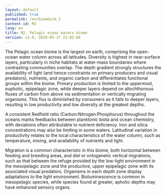 ```yaml
---
layout: default
published: true
permalink: /en/biomes/m_2
content-id: M2
lang: en
title: M2. Pelagic ocean waters biome
version: v2.0, 2020-05-27 21:02:04
---
```


The Pelagic ocean biome is the largest on earth, comprising the open-ocean water column across all latitudes. Diversity is highest in near-surface layers, particularly in niche habitats at water-mass boundaries where contrasting communities overlap. The depth gradient strongly structures the availability of light (and hence constraints on primary producers and visual predators), nutrients, and organic carbon and differentiates functional groups within the biome. Primary production is limited to the uppermost, euphotic, epipelagic zone, while deeper layers depend on allochthonous fluxes of carbon from above via sedimentation or vertically migrating organisms. This flux is diminished by consumers as it falls to deeper layers, resulting in low productivity and low diversity at the greatest depths. 

A consistent Redfield ratio (Carbon:Nitrogen:Phosphorus) throughout the oceans marks feedbacks between planktonic biota and ocean chemistry, with deviations often attributable to nutrient deficiency. Iron and silica concentrations may also be limiting in some waters. Latitudinal variation in productivity relates to the local characteristics of the water column, such as temperature, mixing, and availability of nutrients and light. 

Migration is a common characteristic in this biome, both horizontal between feeding and breeding areas, and diel or ontogenetic vertical migrations, such as that between the refuge provided by the low-light environment in the mesopelagic zone and the productive, upper epipelagic zone with its associated visual predators. Organisms in each depth zone display adaptations to the light environment. Bioluminescence is common in mesopelagic species, while species found at greater, aphotic depths may have enhanced sensory organs.
